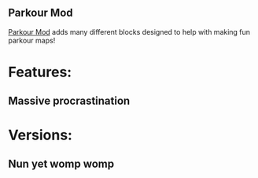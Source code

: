 Parkour Mod
---
[Parkour Mod](https://modrinth.com/project/Yk5GUpV9) adds many different blocks designed to help with making fun parkour maps!

# Features:

## Massive procrastination

# Versions:

## Nun yet womp womp
